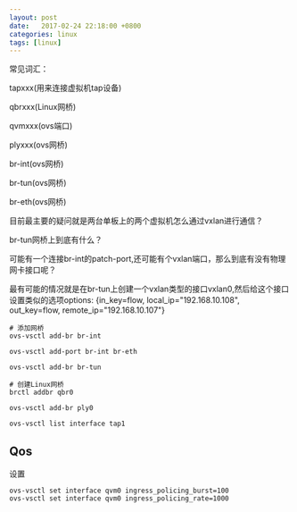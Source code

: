 ```yaml
---
layout: post
date:   2017-02-24 22:18:00 +0800
categories: linux
tags: [linux]
---
```


常见词汇：

tapxxx(用来连接虚拟机tap设备)

qbrxxx(Linux网桥)

qvmxxx(ovs端口)

plyxxx(ovs网桥)

br-int(ovs网桥)

br-tun(ovs网桥)

br-eth(ovs网桥)

目前最主要的疑问就是两台单板上的两个虚拟机怎么通过vxlan进行通信？

br-tun网桥上到底有什么？

可能有一个连接br-int的patch-port,还可能有个vxlan端口，那么到底有没有物理网卡接口呢？

最有可能的情况就是在br-tun上创建一个vxlan类型的接口vxlan0,然后给这个接口设置类似的选项options: {in_key=flow, local_ip="192.168.10.108", out_key=flow, remote_ip="192.168.10.107"}


```
# 添加网桥
ovs-vsctl add-br br-int

ovs-vsctl add-port br-int br-eth

ovs-vsctl add-br br-tun

# 创建Linux网桥
brctl addbr qbr0

ovs-vsctl add-br ply0

ovs-vsctl list interface tap1
```

## Qos

设置

```
ovs-vsctl set interface qvm0 ingress_policing_burst=100
ovs-vsctl set interface qvm0 ingress_policing_rate=1000
```
